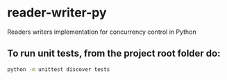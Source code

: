 # reader-writer-py

Readers writers implementation for concurrency control in Python

## To run unit tests, from the project root folder do:

```sh
python -m unittest discover tests
```

